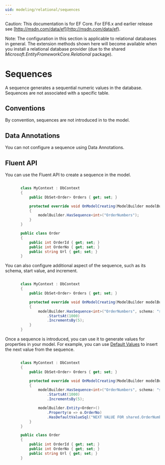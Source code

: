 ```yaml
---
uid: modeling/relational/sequences
---
```

Caution: This documentation is for EF Core. For EF6.x and earlier release see [http://msdn.com/data/ef](http://msdn.com/data/ef).

Note: The configuration in this section is applicable to relational databases in general. The extension methods shown here will become available when you install a relational database provider (due to the shared *Microsoft.EntityFrameworkCore.Relational* package).

  # Sequences

A sequence generates a sequential numeric values in the database. Sequences are not associated with a specific table.

  ## Conventions

By convention, sequences are not introduced in to the model.

  ## Data Annotations

You can not configure a sequence using Data Annotations.

  ## Fluent API

You can use the Fluent API to create a sequence in the model.

<!-- literal_block {"language": "c#", "source": "/Users/shirhatti/src/EntityFramework.Docs/docs/modeling/relational/Modeling/FluentAPI/Samples/Relational/Sequence.cs", "xml:space": "preserve", "classes": [], "backrefs": [], "names": [], "dupnames": [], "highlight_args": {"hl_lines": [7], "linenostart": 1}, "ids": [], "linenos": true} -->

````c#

       class MyContext : DbContext
       {
           public DbSet<Order> Orders { get; set; }

           protected override void OnModelCreating(ModelBuilder modelBuilder)
           {
               modelBuilder.HasSequence<int>("OrderNumbers");
           }
       }

       public class Order
       {
           public int OrderId { get; set; }
           public int OrderNo { get; set; }
           public string Url { get; set; }
       }

   ````

You can also configure additional aspect of the sequence, such as its schema, start value, and increment.

<!-- literal_block {"language": "c#", "source": "/Users/shirhatti/src/EntityFramework.Docs/docs/modeling/relational/Modeling/FluentAPI/Samples/Relational/SequenceConfigured.cs", "xml:space": "preserve", "classes": [], "backrefs": [], "names": [], "dupnames": [], "highlight_args": {"hl_lines": [7, 8, 9], "linenostart": 1}, "ids": [], "linenos": true} -->

````c#

       class MyContext : DbContext
       {
           public DbSet<Order> Orders { get; set; }

           protected override void OnModelCreating(ModelBuilder modelBuilder)
           {
               modelBuilder.HasSequence<int>("OrderNumbers", schema: "shared")
                   .StartsAt(1000)
                   .IncrementsBy(5);
           }
       }

   ````

Once a sequence is introduced, you can use it to generate values for properties in your model. For example, you can use [Default Values](default-values.md) to insert the next value from the sequence.

<!-- literal_block {"language": "c#", "source": "/Users/shirhatti/src/EntityFramework.Docs/docs/modeling/relational/Modeling/FluentAPI/Samples/Relational/SequenceUsed.cs", "xml:space": "preserve", "classes": [], "backrefs": [], "names": [], "dupnames": [], "highlight_args": {"hl_lines": [11, 12, 13], "linenostart": 1}, "ids": [], "linenos": true} -->

````c#

       class MyContext : DbContext
       {
           public DbSet<Order> Orders { get; set; }

           protected override void OnModelCreating(ModelBuilder modelBuilder)
           {
               modelBuilder.HasSequence<int>("OrderNumbers", schema: "shared")
                   .StartsAt(1000)
                   .IncrementsBy(5);

               modelBuilder.Entity<Order>()
                   .Property(o => o.OrderNo)
                   .HasDefaultValueSql("NEXT VALUE FOR shared.OrderNumbers");
           }
       }

       public class Order
       {
           public int OrderId { get; set; }
           public int OrderNo { get; set; }
           public string Url { get; set; }
       }

   ````

